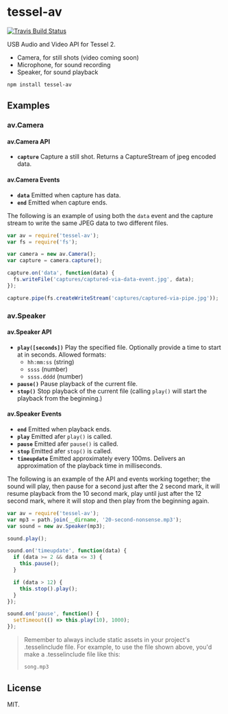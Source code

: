 # tessel-av

[![Travis Build Status](https://travis-ci.org/tessel/tessel-av.svg?branch=master)](https://travis-ci.org/tessel/tessel-av) 

USB Audio and Video API for Tessel 2.


- Camera, for still shots (video coming soon)
- Microphone, for sound recording
- Speaker, for sound playback 


```
npm install tessel-av
```

## Examples


### av.Camera

#### av.Camera API 

- **`capture`** Capture a still shot. Returns a CaptureStream of jpeg encoded data. 


#### av.Camera Events

- **`data`** Emitted when capture has data.
- **`end`** Emitted when capture ends.

The following is an example of using both the `data` event and the capture stream to write the same JPEG data to two different files. 

```js
var av = require('tessel-av');
var fs = require('fs');

var camera = new av.Camera();
var capture = camera.capture();

capture.on('data', function(data) {
  fs.writeFile('captures/captured-via-data-event.jpg', data);
});

capture.pipe(fs.createWriteStream('captures/captured-via-pipe.jpg'));
```



### av.Speaker 

#### av.Speaker API 

- **`play([seconds])`** Play the specified file. Optionally provide a time to start at in seconds. Allowed formats: 
    + `hh:mm:ss` (string)
    + `ssss` (number)
    + `ssss.dddd` (number)
- **`pause()`** Pause playback of the current file. 
- **`stop()`** Stop playback of the current file (calling `play()` will start the playback from the beginning.)

#### av.Speaker Events


- **`end`** Emitted when playback ends.
- **`play`** Emitted afer `play()` is called.
- **`pause`** Emitted afer `pause()` is called.
- **`stop`** Emitted afer `stop()` is called.
- **`timeupdate`** Emitted approximately every 100ms. Delivers an approximation of the playback time in milliseconds.

The following is an example of the API and events working together; the sound will play, then pause for a second just after the 2 second mark, it will resume playback from the 10 second mark, play until just after the 12 second mark, where it will stop and then play from the beginning again. 

```js
var av = require('tessel-av');
var mp3 = path.join(__dirname, '20-second-nonsense.mp3');
var sound = new av.Speaker(mp3);

sound.play();

sound.on('timeupdate', function(data) {
  if (data >= 2 && data <= 3) {
    this.pause();
  }

  if (data > 12) {
    this.stop().play();
  }
});

sound.on('pause', function() {
  setTimeout(() => this.play(10), 1000);
});
```



> Remember to always include static assets in your project's .tesselinclude file. For example, to use the file shown above, you'd make a .tesselinclude file like this: 
> ```
> song.mp3
> ```

## License

MIT.

